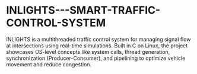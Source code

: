 # INLIGHTS---SMART-TRAFFIC-CONTROL-SYSTEM
INLIGHTS is a multithreaded traffic control system for managing signal flow at intersections using real-time simulations. Built in C on Linux, the project showcases OS-level concepts like system calls, thread generation, synchronization (Producer-Consumer), and pipelining to optimize vehicle movement and reduce congestion.

